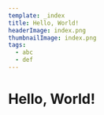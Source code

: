 ```yaml
---
template: _index
title: Hello, World!
headerImage: index.png
thumbnailImage: index.png
tags:
  - abc
  - def
---
```


# Hello, World!